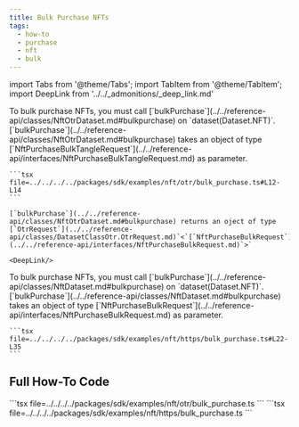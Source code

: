 ```yaml
---
title: Bulk Purchase NFTs
tags:
  - how-to
  - purchase
  - nft
  - bulk
---
```


import Tabs from '@theme/Tabs';
import TabItem from '@theme/TabItem';
import DeepLink from '../../_admonitions/_deep_link.md'

<Tabs groupId="request-type">
  <TabItem value="otr" label="OTR">
    To bulk purchase NFTs, you must call [`bulkPurchase`](../../reference-api/classes/NftOtrDataset.md#bulkpurchase) on `dataset(Dataset.NFT)`.
    [`bulkPurchase`](../../reference-api/classes/NftOtrDataset.md#bulkpurchase) takes an object of type [`NftPurchaseBulkTangleRequest`](../../reference-api/interfaces/NftPurchaseBulkTangleRequest.md) as parameter.

    ```tsx file=../../../../packages/sdk/examples/nft/otr/bulk_purchase.ts#L12-L14
    ```

    [`bulkPurchase`](../../reference-api/classes/NftOtrDataset.md#bulkpurchase) returns an oject of type [`OtrRequest`](../../reference-api/classes/DatasetClassOtr.OtrRequest.md)`<`[`NftPurchaseBulkRequest`](../../reference-api/interfaces/NftPurchaseBulkRequest.md)`>`

    <DeepLink/>
  </TabItem>  
  <TabItem value="https" label="HTTPS">
    To bulk purchase NFTs, you must call [`bulkPurchase`](../../reference-api/classes/NftDataset.md#bulkpurchase) on `dataset(Dataset.NFT)`.
    [`bulkPurchase`](../../reference-api/classes/NftDataset.md#bulkpurchase) takes an object of type [`NftPurchaseBulkRequest`](../../reference-api/interfaces/NftPurchaseBulkRequest.md) as parameter.

    ```tsx file=../../../../packages/sdk/examples/nft/https/bulk_purchase.ts#L22-L35
    ```
  </TabItem>
</Tabs>

## Full How-To Code

<Tabs groupId="request-type">
  <TabItem value="otr" label="OTR">
    ```tsx file=../../../../packages/sdk/examples/nft/otr/bulk_purchase.ts
    ```
  </TabItem>  
  <TabItem value="https" label="HTTPS">
    ```tsx file=../../../../packages/sdk/examples/nft/https/bulk_purchase.ts
    ```
  </TabItem>
</Tabs>
